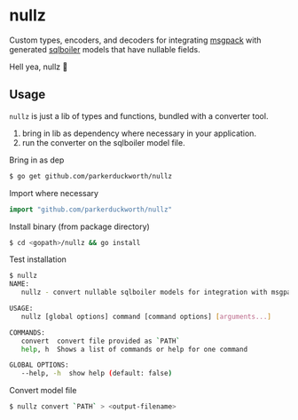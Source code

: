 # nullz

Custom types, encoders, and decoders for integrating [msgpack](https://github.com/vmihailenco/msgpack) with generated [sqlboiler](https://github.com/volatiletech/sqlboiler) models that have nullable fields.

Hell yea, nullz :metal:


## Usage

`nullz` is just a lib of types and functions, bundled with a converter tool.

1. bring in lib as dependency where necessary in your application. 
2. run the converter on the sqlboiler model file.


Bring in as dep
```bash
$ go get github.com/parkerduckworth/nullz
```

Import where necessary
```go
import "github.com/parkerduckworth/nullz"
```

Install binary (from package directory)
```bash
$ cd <gopath>/nullz && go install
```

Test installation
```bash
$ nullz
NAME:
   nullz - convert nullable sqlboiler models for integration with msgpak

USAGE:
   nullz [global options] command [command options] [arguments...]

COMMANDS:
   convert  convert file provided as `PATH`
   help, h  Shows a list of commands or help for one command

GLOBAL OPTIONS:
   --help, -h  show help (default: false)

```

Convert model file
```bash
$ nullz convert `PATH` > <output-filename>
```
